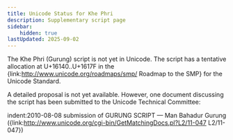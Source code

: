 ```yaml
---
title: Unicode Status for Khe Phri
description: Supplementary script page
sidebar:
    hidden: true
lastUpdated: 2025-09-02
---
```


The Khe Phri (Gurung) script is not yet in Unicode. The script has a tentative allocation at U+16140..U+1617F in the {link:http://www.unicode.org/roadmaps/smp/ Roadmap to the SMP} for the Unicode Standard.

[comment]: # (end of intro)

[comment]: # (start of blocks)



[comment]: # (end of blocks)

[comment]: # (start of chars)



[comment]: # (end of chars)

[comment]: # (start of rest)

A detailed proposal is not yet available. However, one document discussing the script has been submitted to the Unicode Technical Committee:

indent:2010-08-08 submission of GURUNG SCRIPT — Man Bahadur Gurung ({link:http://www.unicode.org/cgi-bin/GetMatchingDocs.pl?L2/11-047 L2/11-047})

